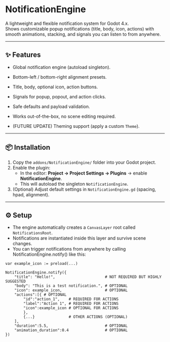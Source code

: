 # NotificationEngine

A lightweight and flexible notification system for Godot 4.x.  
Shows customizable popup notifications (title, body, icon, actions) with smooth animations, stacking, and signals you can listen to from anywhere.

---

## ✨ Features
- Global notification engine (autoload singleton).
- Bottom-left / bottom-right alignment presets.
- Title, body, optional icon, action buttons.
- Signals for popup, popout, and action clicks.
- Safe defaults and payload validation.
- Works out-of-the-box, no scene editing required.

- (FUTURE UPDATE) Theming support (apply a custom `Theme`).

---

## 📦 Installation
1. Copy the `addons/NotificationEngine/` folder into your Godot project.
2. Enable the plugin:
   - In the editor: **Project → Project Settings → Plugins** → enable **NotificationEngine**.
   - This will autoload the singleton `NotificationEngine`.
3. (Optional) Adjust default settings in `NotificationEngine.gd` (spacing, hpad, alignment).

---

## ⚙️ Setup
- The engine automatically creates a `CanvasLayer` root called `NotificationsRoot`.
- Notifications are instantiated inside this layer and survive scene changes.
- You can trigger notifications from anywhere by calling NotificationEngine.notify() like this:

```gdscript
var example_icon := preload(...)

NotificationEngine.notify({
	"title": "Hello!",						# NOT REQUIRED BUT HIGHLY SUGGESTED
	"body": "This is a test notification.",	# OPTIONAL
	"icon": example_icon,					# OPTIONAL
	"actions":[{ # OPTIONAL
		"id":"action_1", 	# REQUIRED FOR ACTIONS
		"label":"Action 1", # REQUIRED FOR ACTIONS
		"icon":example_icon # OPTIONAL FOR ACTIONS
		},
		{...} 				# OTHER ACTIONS (OPTIONAL)
	],
	"duration":5.5,							# OPTIONAL
	"animation_duration":0.4				# OPTIONAL
})

